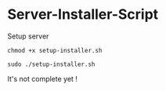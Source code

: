 # Server-Installer-Script

Setup server

```
chmod +x setup-installer.sh
```
```
sudo ./setup-installer.sh
```
It's not complete yet !
